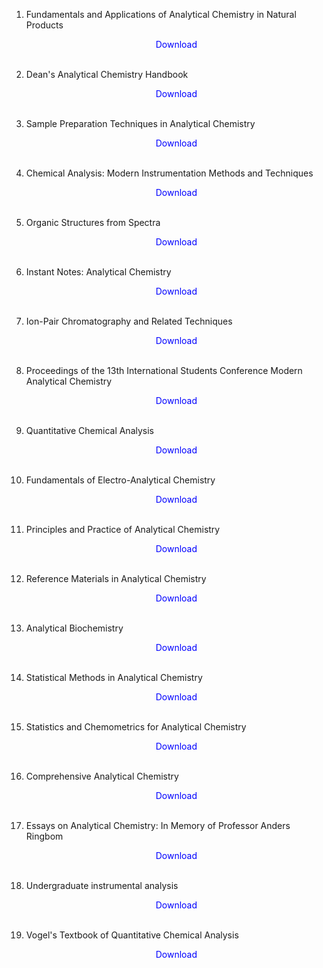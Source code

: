 1. Fundamentals and Applications of Analytical Chemistry in Natural Products</br>
                <a href="https://github.com/manjunath5496/Biology-Books/blob/master/ac(1).pdf" target="_blank" style="text-decoration:none"> <font color="blue"> <center> Download</center></font> </a></br>
                
2. Dean's Analytical Chemistry Handbook</br>
                <a href="https://github.com/manjunath5496/Biology-Books/blob/master/ac(2).pdf" target="_blank" style="text-decoration:none"> <font color="blue"> <center> Download</center></font> </a></br>
                
3. Sample Preparation Techniques in Analytical Chemistry</br>
                <a href="https://github.com/manjunath5496/Biology-Books/blob/master/ac(3).pdf" target="_blank" style="text-decoration:none"> <font color="blue"> <center> Download</center></font> </a></br>
                
4. Chemical Analysis: Modern Instrumentation Methods and Techniques</br>
                <a href="https://github.com/manjunath5496/Biology-Books/blob/master/ac(4).pdf" target="_blank" style="text-decoration:none"> <font color="blue"> <center> Download</center></font> </a></br>
                
5. Organic Structures from Spectra</br>
                <a href="https://github.com/manjunath5496/Biology-Books/blob/master/ac(5).pdf" target="_blank" style="text-decoration:none"> <font color="blue"> <center> Download</center></font> </a></br>
                
6. Instant Notes: Analytical Chemistry</br>
                <a href="https://github.com/manjunath5496/Biology-Books/blob/master/ac(6).pdf" target="_blank" style="text-decoration:none"> <font color="blue"> <center> Download</center></font> </a></br>

7. Ion-Pair Chromatography and Related Techniques</br>
                <a href="https://github.com/manjunath5496/Biology-Books/blob/master/ac(7).pdf" target="_blank" style="text-decoration:none"> <font color="blue"> <center> Download</center></font> </a></br>
                
8. Proceedings of the 13th International Students Conference Modern Analytical Chemistry</br>
                <a href="https://github.com/manjunath5496/Biology-Books/blob/master/ac(8).pdf" target="_blank" style="text-decoration:none"> <font color="blue"> <center> Download</center></font> </a></br>
                
9. Quantitative Chemical Analysis</br>
                <a href="https://github.com/manjunath5496/Biology-Books/blob/master/ac(9).pdf" target="_blank" style="text-decoration:none"> <font color="blue"> <center> Download</center></font> </a></br>
                
10. Fundamentals of Electro-Analytical Chemistry</br>
                <a href="https://github.com/manjunath5496/Biology-Books/blob/master/ac(10).pdf" target="_blank" style="text-decoration:none"> <font color="blue"> <center> Download</center></font> </a></br> 
                
11. Principles and Practice of Analytical Chemistry</br>
                <a href="https://github.com/manjunath5496/Biology-Books/blob/master/ac(11).pdf" target="_blank" style="text-decoration:none"> <font color="blue"> <center> Download</center></font> </a></br>
                
12. Reference Materials in Analytical Chemistry</br>
                <a href="https://github.com/manjunath5496/Biology-Books/blob/master/ac(12).pdf" target="_blank" style="text-decoration:none"> <font color="blue"> <center> Download</center></font> </a></br>
                
13. Analytical Biochemistry</br>
                <a href="https://github.com/manjunath5496/Biology-Books/blob/master/ac(13).pdf" target="_blank" style="text-decoration:none"> <font color="blue"> <center> Download</center></font> </a></br>
                
14. Statistical Methods in Analytical Chemistry</br>
                <a href="https://github.com/manjunath5496/Biology-Books/blob/master/ac(14).pdf" target="_blank" style="text-decoration:none"> <font color="blue"> <center> Download</center></font> </a></br>
                
15. Statistics and Chemometrics for Analytical Chemistry</br>
                <a href="https://github.com/manjunath5496/Biology-Books/blob/master/ac(15).pdf" target="_blank" style="text-decoration:none"> <font color="blue"> <center> Download</center></font> </a></br>
                
16. Comprehensive Analytical Chemistry</br>
                <a href="https://github.com/manjunath5496/Biology-Books/blob/master/ac(16).pdf" target="_blank" style="text-decoration:none"> <font color="blue"> <center> Download</center></font> </a></br>

17. Essays on Analytical Chemistry: In Memory of Professor Anders Ringbom</br>
                <a href="https://github.com/manjunath5496/Biology-Books/blob/master/ac(17).rar" target="_blank" style="text-decoration:none"> <font color="blue"> <center> Download</center></font> </a></br>
                
18. Undergraduate instrumental analysis</br>
                <a href="https://github.com/manjunath5496/Biology-Books/blob/master/ac(18).pdf" target="_blank" style="text-decoration:none"> <font color="blue"> <center> Download</center></font> </a></br>

19. Vogel's Textbook of Quantitative Chemical Analysis</br>
                <a href="https://github.com/manjunath5496/Biology-Books/blob/master/ac(19).pdf" target="_blank" style="text-decoration:none"> <font color="blue"> <center> Download</center></font> </a></br>
                                
                
                
                
                
                
                
                
                
                
